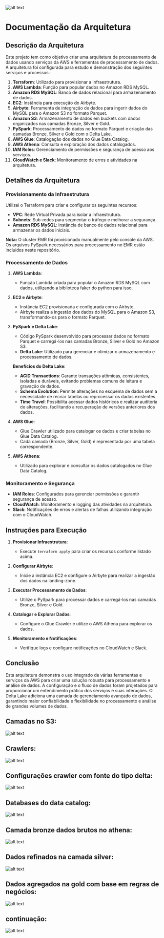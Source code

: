 ![alt text](<Arquitetura lakehouse.drawio.png>)


# Documentação da Arquitetura

## Descrição da Arquitetura

Este projeto tem como objetivo criar uma arquitetura de processamento de dados usando serviços da AWS e ferramentas de processamento de dados. A arquitetura foi configurada para estudo e demonstração dos seguintes serviços e processos:

1. **Terraform**: Utilizado para provisionar a infraestrutura.
2. **AWS Lambda**: Função para popular dados no Amazon RDS MySQL.
3. **Amazon RDS MySQL**: Banco de dados relacional para armazenamento de dados.
4. **EC2**: Instância para execução do Airbyte.
5. **Airbyte**: Ferramenta de integração de dados para ingerir dados do MySQL para o Amazon S3 no formato Parquet.
6. **Amazon S3**: Armazenamento de dados em buckets com dados organizados nas camadas Bronze, Silver e Gold.
7. **PySpark**: Processamento de dados no formato Parquet e criação das camadas Bronze, Silver e Gold com o Delta Lake.
8. **AWS Glue**: Catalogação dos dados no Glue Data Catalog.
9. **AWS Athena**: Consulta e exploração dos dados catalogados.
10. **IAM Roles**: Gerenciamento de permissões e segurança de acesso aos serviços.
11. **CloudWatch e Slack**: Monitoramento de erros e atividades na arquitetura.

## Detalhes da Arquitetura

### Provisionamento da Infraestrutura

Utilizei o Terraform para criar e configurar os seguintes recursos:

- **VPC**: Rede Virtual Privada para isolar a infraestrutura.
- **Subnets**: Sub-redes para segmentar o tráfego e melhorar a segurança.
- **Amazon RDS MySQL**: Instância de banco de dados relacional para armazenar os dados iniciais.

**Nota:** O cluster EMR foi provisionado manualmente pelo console da AWS. Os arquivos PySpark necessários para processamento no EMR estão incluídos neste repositório.

### Processamento de Dados

1. **AWS Lambda**:
   - Função Lambda criada para popular o Amazon RDS MySQL com dados, utilizando a biblioteca faker do python para isso.

2. **EC2 e Airbyte**:
   - Instância EC2 provisionada e configurada com o Airbyte.
   - Airbyte realiza a ingestão dos dados do MySQL para o Amazon S3, transformando-os para o formato Parquet.

3. **PySpark e Delta Lake**:
   - Código PySpark desenvolvido para processar dados no formato Parquet e carregá-los nas camadas Bronze, Silver e Gold no Amazon S3.
   - **Delta Lake**: Utilizado para gerenciar e otimizar o armazenamento e processamento de dados.

   **Benefícios do Delta Lake**:
   - **ACID Transactions**: Garante transações atômicas, consistentes, isoladas e duráveis, evitando problemas comuns de leitura e gravação de dados.
   - **Schema Evolution**: Permite alterações no esquema de dados sem a necessidade de recriar tabelas ou reprocessar os dados existentes.
   - **Time Travel**: Possibilita acessar dados históricos e realizar auditoria de alterações, facilitando a recuperação de versões anteriores dos dados.

4. **AWS Glue**:
   - Glue Crawler utilizado para catalogar os dados e criar tabelas no Glue Data Catalog.
   - Cada camada (Bronze, Silver, Gold) é representada por uma tabela correspondente.

5. **AWS Athena**:
   - Utilizado para explorar e consultar os dados catalogados no Glue Data Catalog.

### Monitoramento e Segurança

- **IAM Roles**: Configurados para gerenciar permissões e garantir segurança de acesso.
- **CloudWatch**: Monitoramento e logging das atividades na arquitetura.
- **Slack**: Notificações de erros e alertas de falhas utilizando integração com o CloudWatch.

## Instruções para Execução

1. **Provisionar Infraestrutura**:
   - Execute `terraform apply` para criar os recursos conforme listado acima.

2. **Configurar Airbyte**:
   - Inicie a instância EC2 e configure o Airbyte para realizar a ingestão dos dados na landing-zone.

3. **Executar Processamento de Dados**:
   - Utilize o PySpark para processar dados e carregá-los nas camadas Bronze, Silver e Gold.

4. **Catalogar e Explorar Dados**:
   - Configure o Glue Crawler e utilize o AWS Athena para explorar os dados.

5. **Monitoramento e Notificações**:
   - Verifique logs e configure notificações no CloudWatch e Slack.

## Conclusão

Esta arquitetura demonstra o uso integrado de várias ferramentas e serviços da AWS para criar uma solução robusta para processamento e análise de dados. A configuração e o fluxo de dados foram projetados para proporcionar um entendimento prático dos serviços e suas interações. O Delta Lake adiciona uma camada de gerenciamento avançado de dados, garantindo maior confiabilidade e flexibilidade no processamento e análise de grandes volumes de dados.



## Camadas no S3:

![alt text](image.png)


## Crawlers:

![alt text](image-1.png)

## Configurações crawler com fonte do tipo delta:

![alt text](image-2.png)

## Databases do data catalog:

![alt text](image-3.png)

## Camada bronze dados brutos no athena:

![alt text](image-4.png)

## Dados refinados na camada silver:

![alt text](image-5.png)

## Dados agregados na gold com base em regras de negócios:

![alt text](image-6.png)

## continuação:

![alt text](image-7.png)
